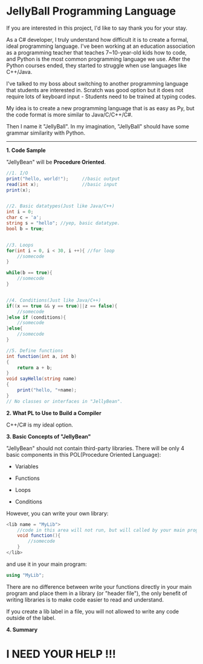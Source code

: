 # **JellyBall Programming Language**

If you are interested in this project, I'd like to say thank you for your stay.

As a C# developer, I truly understand how difficult it is to create a formal, ideal programming language. I've been working at an education association as a programming teacher that teaches 7~10-year-old kids how to code, and Python is the most common programming language we use. After the Python courses ended, they started to struggle when use languages like C++/Java.

I've talked to my boss about switching to another programming language that students are interested in. Scratch was good option but it does not require lots of keyboard input - Students need to be trained at typing codes. 

My idea is to create a new programming language that is as easy as Py, but the code format is more similar to Java/C/C++/C#.

Then I name it "JellyBall". In my imagination, "JellyBall" should have some grammar similarity with Python.



------



**1. Code Sample**

"JellyBean" will be **Procedure Oriented**.

```c#
//1. I/O
print("hello, world!");     //basic output
read(int x);                //basic input
print(x);


//2. Basic datatypes(Just like Java/C++)
int i = 0;
char c = 'a';
string s = "hello"; //yep, basic datatype.
bool b = true;


//3. Loops
for(int i = 0, i < 30, i ++){ //for loop
	//somecode
}

while(b == true){
	//somecode
}


//4. Conditions(Just like Java/C++)
if((x == true && y == true)||z == false){
	//somecode
}else if (conditions){
	//somecode
}else{
	//somecode
}

//5. Define functions
int function(int a, int b)
{
	return a + b;
}
void sayHello(string name)
{
	print("hello, "+name);
}
// No classes or interfaces in "JellyBean".
```

**2. What PL to Use to Build a Compiler**

C++/C# is my ideal option. 



**3. Basic Concepts of "JellyBean"**

"JellyBean" should not contain third-party libraries. There will be only 4 basic components in this POL(Procedure Oriented Language):

* Variables

* Functions

* Loops
* Conditions

However, you can write your own library:

```C#
<lib name = "MyLib">
	//code in this area will not run, but will called by your main program.
	void function(){
		//somecode
	}
</lib>
```



and use it in your main program:

```c#
using "MyLib";
```

There are no difference between write your functions directly in your main program and place them in a library (or "header file"), the only benefit of writing libraries is to make code easier to read and understand.

If you create a lib label in a file, you will not allowed to write any code outside of the label.



**4. Summary**

# **I NEED YOUR HELP !!!**

